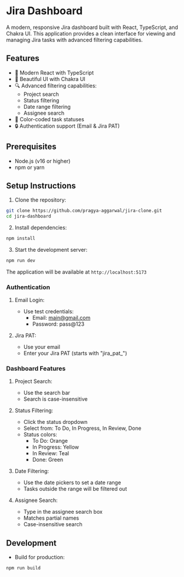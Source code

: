 # Jira Dashboard

A modern, responsive Jira dashboard built with React, TypeScript, and Chakra UI. This application provides a clean interface for viewing and managing Jira tasks with advanced filtering capabilities.

## Features

- 🚀 Modern React with TypeScript
- 💅 Beautiful UI with Chakra UI
- 🔍 Advanced filtering capabilities:
  - Project search
  - Status filtering
  - Date range filtering
  - Assignee search
- 🎨 Color-coded task statuses
- 🔒 Authentication support (Email & Jira PAT)

## Prerequisites

- Node.js (v16 or higher)
- npm or yarn

## Setup Instructions

1. Clone the repository:
```bash
git clone https://github.com/pragya-aggarwal/jira-clone.git
cd jira-dashboard
```

2. Install dependencies:
```bash
npm install
```

3. Start the development server:
```bash
npm run dev
```

The application will be available at `http://localhost:5173`



### Authentication

1. Email Login:
   - Use test credentials:
     - Email: main@gmail.com
     - Password: pass@123

2. Jira PAT:
   - Use your email
   - Enter your Jira PAT (starts with "jira_pat_")

### Dashboard Features

1. Project Search:
   - Use the search bar 
   - Search is case-insensitive

2. Status Filtering:
   - Click the status dropdown
   - Select from: To Do, In Progress, In Review, Done
   - Status colors:
     - To Do: Orange
     - In Progress: Yellow
     - In Review: Teal
     - Done: Green

3. Date Filtering:
   - Use the date pickers to set a date range
   - Tasks outside the range will be filtered out

4. Assignee Search:
   - Type in the assignee search box
   - Matches partial names
   - Case-insensitive search

## Development

- Build for production:
```bash
npm run build
```

